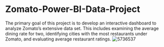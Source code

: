 # Zomato-Power-BI-Data-Project
The primary goal of this project is to develop an interactive dashboard to analyze Zomato’s extensive data set. This includes examining the average dining rate for two, identifying cities with the most restaurants under Zomato, and evaluating average restaurant ratings.
![5736537](https://github.com/MUJAHIDKHAN034/Zomato-Power-BI-Data-Project/assets/164493378/4b533f35-3626-4a50-8b47-fbb1c157ad99)
